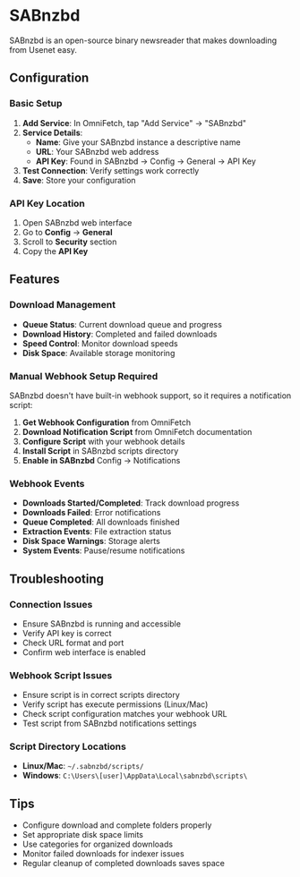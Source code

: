 # SABnzbd

SABnzbd is an open-source binary newsreader that makes downloading from Usenet easy.

## Configuration

### Basic Setup
1. **Add Service**: In OmniFetch, tap "Add Service" → "SABnzbd"
2. **Service Details**:
   - **Name**: Give your SABnzbd instance a descriptive name
   - **URL**: Your SABnzbd web address
   - **API Key**: Found in SABnzbd → Config → General → API Key
3. **Test Connection**: Verify settings work correctly
4. **Save**: Store your configuration

### API Key Location
1. Open SABnzbd web interface
2. Go to **Config** → **General**
3. Scroll to **Security** section
4. Copy the **API Key**

## Features

### Download Management
- **Queue Status**: Current download queue and progress
- **Download History**: Completed and failed downloads
- **Speed Control**: Monitor download speeds
- **Disk Space**: Available storage monitoring

### Manual Webhook Setup Required
SABnzbd doesn't have built-in webhook support, so it requires a notification script:

1. **Get Webhook Configuration** from OmniFetch
2. **Download Notification Script** from OmniFetch documentation
3. **Configure Script** with your webhook details
4. **Install Script** in SABnzbd scripts directory
5. **Enable in SABnzbd** Config → Notifications

### Webhook Events
- **Downloads Started/Completed**: Track download progress
- **Downloads Failed**: Error notifications
- **Queue Completed**: All downloads finished
- **Extraction Events**: File extraction status
- **Disk Space Warnings**: Storage alerts
- **System Events**: Pause/resume notifications

## Troubleshooting

### Connection Issues
- Ensure SABnzbd is running and accessible
- Verify API key is correct
- Check URL format and port
- Confirm web interface is enabled

### Webhook Script Issues
- Ensure script is in correct scripts directory
- Verify script has execute permissions (Linux/Mac)
- Check script configuration matches your webhook URL
- Test script from SABnzbd notifications settings

### Script Directory Locations
- **Linux/Mac**: `~/.sabnzbd/scripts/`
- **Windows**: `C:\Users\[user]\AppData\Local\sabnzbd\scripts\`

## Tips

- Configure download and complete folders properly
- Set appropriate disk space limits
- Use categories for organized downloads
- Monitor failed downloads for indexer issues
- Regular cleanup of completed downloads saves space